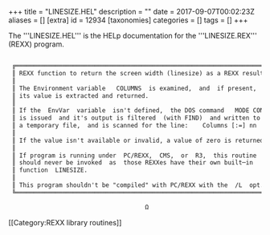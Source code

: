+++
title = "LINESIZE.HEL"
description = ""
date = 2017-09-07T00:02:23Z
aliases = []
[extra]
id = 12934
[taxonomies]
categories = []
tags = []
+++

The   '''LINESIZE.HEL'''   is the HELp documentation for the   '''LINESIZE.REX'''   (REXX) program.

```txt

 ╔══════════════════════════════════════════════════════════════════════╗
 ║ REXX function to return the screen width (linesize) as a REXX result.║
 ║                                                                      ║
 ║ The Environment variable   COLUMNS  is examined,  and  if present,   ║
 ║ its value is extracted and returned.                                 ║
 ║                                                                      ║
 ║ If the  EnvVar  variable  isn't defined,  the DOS command   MODE CON ║
 ║ is issued  and it's output is filtered  (with FIND)  and written to  ║
 ║ a temporary file,  and is scanned for the line:    Columns [:=] nn   ║
 ║                                                                      ║
 ║ If the value isn't available or invalid, a value of zero is returned.║
 ║                                                                      ║
 ║ If program is running under  PC/REXX,  CMS,  or  R3,  this routine   ║
 ║ should never be invoked  as  those REXXes have their own built─in    ║
 ║ function  LINESIZE.                                                  ║
 ║                                                                      ║
 ║ This program shouldn't be "compiled" with PC/REXX with the  /L  opt. ║
 ╚══════════════════════════════════════════════════════════════════════╝

                                      Ω

```


[[Category:REXX library routines]]
